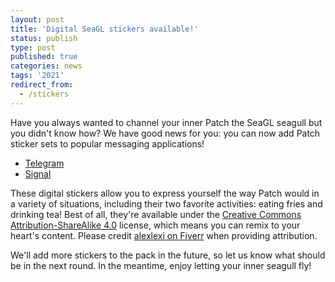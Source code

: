 ```yaml
---
layout: post
title: 'Digital SeaGL stickers available!'
status: publish
type: post
published: true
categories: news
tags: '2021'
redirect_from:
  - /stickers
---
```


Have you always wanted to channel your inner Patch the SeaGL seagull but you didn't know how?
We have good news for you: you can now add Patch sticker sets to popular messaging applications!

* [Telegram](https://t.me/addstickers/PatchSeagull)
* [Signal](https://signal.art/addstickers/#pack_id=37da6dc461d100aef3eb1fd134aaa363&pack_key=82badb0ba139c941cc6e89e4cb8dc2d20f60ed858877553ca95f7b71c0f23722)

These digital stickers allow you to express yourself the way Patch would in a variety of situations, including their two favorite activities: eating fries and drinking tea!
Best of all, they're available under the [Creative Commons Attribution-ShareAlike 4.0](https://creativecommons.org/licenses/by-sa/4.0/legalcode) license, which means you can remix to your heart's content.
Please credit [alexlexi on Fiverr](https://www.fiverr.com/alexlexi) when providing attribution.

We'll add more stickers to the pack in the future, so let us know what should be in the next round.
In the meantime, enjoy letting your inner seagull fly!
